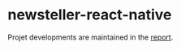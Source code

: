 # newsteller-react-native

Projet developments are maintained in the [report](https://docs.google.com/presentation/d/1koi8OjzOgzqrEfjFLcmMOL1Pyw0OtRvcTBjuMsZ0jGM/edit?usp=sharing).
